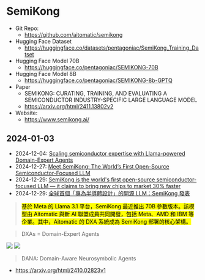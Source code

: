 # SemiKong 

- Git Repo:
  - https://github.com/aitomatic/semikong
- Hugging Face Dataset
  - https://huggingface.co/datasets/pentagoniac/SemiKong_Training_Datset
- Hugging Face Model 70B
  - https://huggingface.co/pentagoniac/SEMIKONG-70B
- Hugging Face Model 8B
  - https://huggingface.co/pentagoniac/SEMIKONG-8b-GPTQ
- Paper
  - SEMIKONG: CURATING, TRAINING, AND EVALUATING A SEMICONDUCTOR INDUSTRY-SPECIFIC LARGE LANGUAGE MODEL
  - https://arxiv.org/html/2411.13802v2
- Website:
  - https://www.semikong.ai/

## 2024-01-03

- 2024-12-04: [Scaling semiconductor expertise with Llama-powered Domain-Expert Agents](https://ai.meta.com/blog/aitomatic-built-with-llama/)
- 2024-12-27: [Meet SemiKong: The World’s First Open-Source Semiconductor-Focused LLM](https://www.marktechpost.com/2024/12/27/meet-semikong-the-worlds-first-open-source-semiconductor-focused-llm/)
- 2024-12-29: [SemiKong is the world's first open-source semiconductor-focused LLM — it claims to bring new chips to market 30% faster](https://www.tomshardware.com/tech-industry/artificial-intelligence/semikong-is-the-worlds-first-open-source-semiconductor-focused-llm-it-claims-to-bring-new-chips-to-market-30-percent-faster)
- 2024-12-29: [全球首個「專為半導體設計」的開源 LLM：SemiKong 發表](https://technews.tw/2024/12/29/semikong-is-world-first-semiconductor-focused-llm/)

> <mark>基於 Meta 的 Llama 3.1 平台<mark>，SemiKong 最近推出 70B 參數版本。該模型由 Aitomatic 與新 AI 聯盟成員共同開發，包括 Meta、AMD 和 IBM 等企業。其中，Aitomatic 的 DXA 系統成為 SemiKong 部署的核心架構。

> DXAs = Domain-Expert Agents

![](https://lh7-rt.googleusercontent.com/docsz/AD_4nXfXKuKv-FYt67JgIkdTK99USNFXwrhu4070VLOhBsZndEukTSb_x31Qf6Gu6xbE8XixX94EOIvbqJgSgLDTbVvgW5vAPwe0XxHMTJTuA5IK2PFmFvTf-S7U2f2lEHFm891bkh3hlw?key=ltqGf_S9c5u6pg0ht9gqIF7e)
![](https://lh7-rt.googleusercontent.com/docsz/AD_4nXeabJDCKgbCQqfWNSY1LlnAUSUkmYSyhDmwFAE3Z9UPn9z5vUrXgCdSgrYOHSUGAqQPgRqI3_SHJkmGPHZifbsyAdMpWBpFFP6KVTM7pC3VuSmaZP8Z5B_9xkHBkKGUShLgCSo7CQ?key=ltqGf_S9c5u6pg0ht9gqIF7e)

> DANA: Domain-Aware Neurosymbolic Agents

- https://arxiv.org/html/2410.02823v1